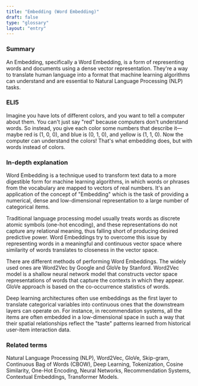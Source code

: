 ```yaml
---
title: "Embedding (Word Embedding)"
draft: false
type: "glossary"
layout: "entry"
---
```


### Summary
An Embedding, specifically a Word Embedding, is a form of representing words and documents using a dense vector representation. They're a way to translate human language into a format that machine learning algorithms can understand and are essential to Natural Language Processing (NLP) tasks.

### ELI5
Imagine you have lots of different colors, and you want to tell a computer about them. You can't just say "red" because computers don't understand words. So instead, you give each color some numbers that describe it—maybe red is (1, 0, 0), and blue is (0, 1, 0), and yellow is (1, 1, 0). Now the computer can understand the colors! That's what embedding does, but with words instead of colors.

### In-depth explanation
Word Embedding is a technique used to transform text data to a more digestible form for machine learning algorithms, in which words or phrases from the vocabulary are mapped to vectors of real numbers. It's an application of the concept of "Embedding" which is the task of providing a numerical, dense and low-dimensional representation to a large number of categorical items.

Traditional language processing model usually treats words as discrete atomic symbols (one-hot encoding), and these representations do not capture any relational meaning, thus falling short of producing desired predictive power. Word Embeddings try to overcome this issue by representing words in a meaningful and continuous vector space where similarity of words translates to closeness in the vector space.

There are different methods of performing Word Embeddings. The widely used ones are Word2Vec by Google and GloVe by Stanford. Word2Vec model is a shallow neural network model that constructs vector space representations of words that capture the contexts in which they appear. GloVe approach is based on the co-occurrence statistics of words. 

Deep learning architectures often use embeddings as the first layer to translate categorical variables into continuous ones that the downstream layers can operate on. For instance, in recommendation systems, all the items are often embedded in a low-dimensional space in such a way that their spatial relationships reflect the "taste" patterns learned from historical user-item interaction data.

### Related terms
Natural Language Processing (NLP), Word2Vec, GloVe, Skip-gram, Continuous Bag of Words (CBOW), Deep Learning, Tokenization, Cosine Similarity, One-Hot Encoding, Neural Networks, Recommendation Systems, Contextual Embeddings, Transformer Models.

